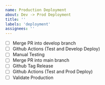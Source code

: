 ```yaml
---
name: Production Deployment
about: Dev -> Prod Deployment
title: ''
labels: 'deployment'
assignees: ''
---
```


 - [ ] Merge PR into develop branch
 - [ ] Github Actions (Test and Develop Deploy)
 - [ ] Manual Testing
 - [ ] Merge PR into main branch
 - [ ] Github Tag Release
 - [ ] Github Actions (Test and Prod Deploy)
 - [ ] Validate Production
